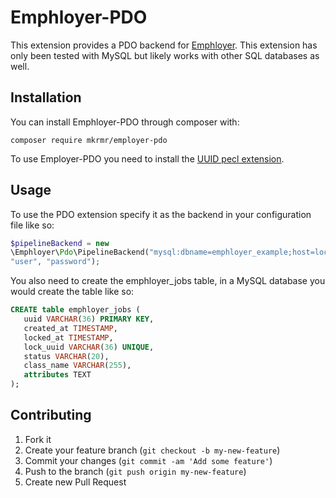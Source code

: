 # Emphloyer-PDO

This extension provides a PDO backend for
[Emphloyer](https://github.com/mkremer/emphloyer). This extension has only
been tested with MySQL but likely works with other SQL databases as well.

## Installation

You can install Emphloyer-PDO through composer with:

    composer require mkrmr/employer-pdo

To use Employer-PDO you need to install the [UUID pecl
extension](http://pecl.php.net/package/uuid).

## Usage

To use the PDO extension specify it as the backend in your configuration file
like so:

```php
$pipelineBackend = new
\Emphloyer\Pdo\PipelineBackend("mysql:dbname=emphloyer_example;host=localhost",
"user", "password");
```

You also need to create the emphloyer_jobs table, in a MySQL database you would
create the table like so:

```sql
CREATE table emphloyer_jobs (
   uuid VARCHAR(36) PRIMARY KEY, 
   created_at TIMESTAMP, 
   locked_at TIMESTAMP, 
   lock_uuid VARCHAR(36) UNIQUE, 
   status VARCHAR(20), 
   class_name VARCHAR(255), 
   attributes TEXT
);
```

## Contributing

1. Fork it
2. Create your feature branch (`git checkout -b my-new-feature`)
3. Commit your changes (`git commit -am 'Add some feature'`)
4. Push to the branch (`git push origin my-new-feature`)
5. Create new Pull Request

